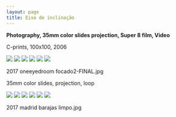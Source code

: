 ```yaml
---
layout: page
title: Eixo de inclinação
---
```


**Photography, 35mm color slides projection, Super 8 film, Video**

C-prints, 100x100, 2006

<img src="/public/H5balas final 6x6 peq.jpg">

<img src="/public/vela.jpg">

<img src="/public/peixe vulto.jpg">

<img src="/public/sr. joao.jpg">

<img src="/public/Sra Manuela.jpg">

<img src="/public/Sra Manuela.jpg">

2017 oneeyedroom focado2-FINAL.jpg

35mm color slides, projection, loop

<img src="/public/homem espelho.jpg">

<img src="/public/06Homemespelho-2b 35mm.jpg">

<img src="/public/14terratortapau.jpg">

<img src="/public/15chamatorta3b.jpg">

<img src="/public/casota privada.jpg">

<img src="/public/25atalho1_35mm.jpg">

2017 madrid barajas limpo.jpg

